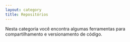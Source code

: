 ```yaml
---
layout: category
title: Repositórios
---
```


Nesta categoria você encontra algumas ferramentas para compartilhamento e versionamento de código.
